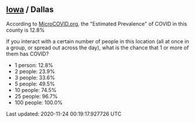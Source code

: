 
## [Iowa](/united-states/iowa) / Dallas

According to [MicroCOVID.org](http://microcovid.org),
the "Estimated Prevalence" of COVID in this county is 12.8%

If you interact with a certain number of people in this location
(all at once in a group, or spread out across the day), what is the chance that
1 or more of them has COVID?

- 1 person: 12.8%
- 2 people: 23.9%
- 3 people: 33.6%
- 5 people: 49.5%
- 10 people: 74.5%
- 25 people: 96.7%
- 100 people: 100.0%

Last updated: 2020-11-24 00:19:17.927726 UTC
